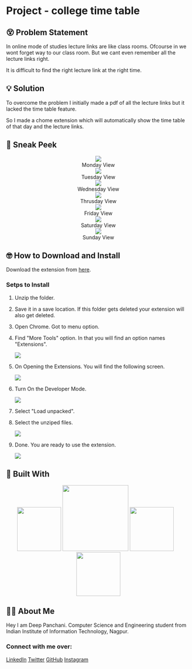 # Project - college time table
## 😵 Problem Statement
In online mode of studies lecture links are like class rooms. Ofcourse in we wont forget way to our class room. But we cant even remember all the lecture links right.

It is difficult to find the right lecture link at the right time.

## 💡 Solution
To overcome the problem I initially made a pdf of all the lecture links but it lacked the time table feature.

So I made a chome extension which will automatically show the time table of that day and the lecture links.

## 🧐 Sneak Peek

<p align="center">
    <img src="extra/full.png"><br>
    Monday View<br>
    <img src="extra/tuesday.png"><br>
    Tuesday View<br>
    <img src="extra/wednesday.png"><br>
    Wednesday View<br>
    <img src="extra/thursday.png"><br>
    Thrusday View<br>
    <img src="extra/friday.png"><br>
    Friday View<br>
    <img src="extra/saturday.png"><br>
    Saturday View<br>
    <img src="extra/sunday.png"><br>
    Sunday View<br>
</p>

## 🤓 How to Download and Install

Download the extension from <a href="https://github.com/deeppanchani/deeppanchani_extension/blob/main/deeppanchani%20links.zip" target="_blank">here</a>.

### Setps to Install

1. Unzip the folder.
2. Save it in a save location. If this folder gets deleted your extension will also get deleted.
3. Open Chrome. Got to menu option.
4. Find "More Tools" option. In that you will find an option names "Extensions".

    <img src="extra/1.png">

5. On Opening the Extensions. You will find the following screen.
    
    <img src="extra/2.png">

6. Turn On the Developer Mode.
    
    <img src="extra/3.png">

7. Select "Load unpacked".
8. Select the unziped files.
    
    <img src="extra/4.png">
9. Done. You are ready to use the extension.
    
    <img src="extra/5.png">


## 🧰 Built With

<p align="center">
    <img src="extra/html.png" width="120px">
    <img src="extra/css.png" width="180px">
    <img src="extra/js.png" width="120px">
    &nbsp;
    &nbsp;
    <img src="extra/json.png" width="120px">
</p>

## 🙋‍♂️ About Me

Hey I am Deep Panchani. Computer Science and Engineering student from Indian Institute of Information Technology, Nagpur. 

### Connect with me over:
[LinkedIn](https://www.linkedin.com/in/deep-panchani-7805861b5/)
[Twitter](https://twitter.com/deeppanchani21)
[GitHub](https://github.com/deeppanchani)
[Instagram](https://www.instagram.com/deepanchani/)
